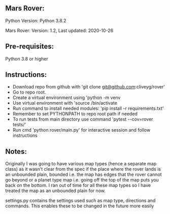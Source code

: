 Mars Rover:
----------

Python Version: Python 3.8.2

Mars Rover: Version: 1.2, Last updated: 2020-10-26

## Pre-requisites:

Python 3.8 or higher

## Instructions:

* Download repo from github with 'git clone git@github.com:cliveyg/rover'
* Go to repo root.
* Create a virtual environment using 'python -m venv <name>
* Use virtual environment with 'source <name>/bin/activate
* Run command to install needed modules: 'pip install -r requirements.txt'
* Remember to set PYTHONPATH to repo root path if needed
* To run tests from main directory use command 'pytest --cov=rover tests/'
* Run cmd 'python rover/main.py' for interactive session and follow instructions

## Notes:

Originally I was going to have various map types (hence a separate map class) as it 
wasn't clear from the spec if the place where the rover lands is an unbounded plain,
bounded i.e. the map has edges that the rover cannot go beyond or a planet type map 
i.e. going off the top of the map puts you back on the bottom. 
I ran out of time for all these map types so I have treated the map as an unbounded
plain for now.  

settings.py contains the settings used such as map type, directions and commands.
This enables these to be changed in the future more easily

